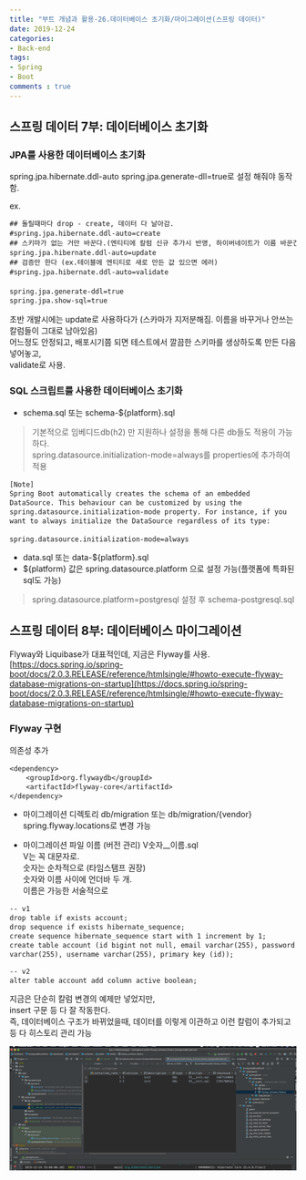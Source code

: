 ```yaml
---
title: "부트 개념과 활용-26.데이터베이스 초기화/마이그레이션(스프링 데이터)"
date: 2019-12-24
categories:
- Back-end
tags:
- Spring 
- Boot
comments : true
---
```



## 스프링 데이터 7부: 데이터베이스 초기화

### JPA를 사용한 데이터베이스 초기화
spring.jpa.hibernate.ddl-auto
spring.jpa.generate-dll=true로 설정 해줘야 동작함.

ex.         
~~~xml
## 돌릴때마다 drop - create, 데이터 다 날아감. 
#spring.jpa.hibernate.ddl-auto=create
## 스키마가 없는 거만 바꾼다.(엔티티에 칼럼 신규 추가시 반영, 하이버네이트가 이름 바꾼건 인식 못함. username -> name 모른다, name 만 신규 생성. 기존 username을 지우지는 못한다. 칼럼 지저분해짐)
spring.jpa.hibernate.ddl-auto=update     
## 검증만 한다 (ex.테이블에 엔티티로 새로 만든 값 있으면 에러)
#spring.jpa.hibernate.ddl-auto=validate

spring.jpa.generate-ddl=true
spring.jpa.show-sql=true
~~~

초반 개발시에는 update로 사용하다가 (스카마가 지저분해짐. 이름을 바꾸거나 안쓰는 칼럼들이 그대로 남아있음)          
어느정도 안정되고, 배포시기쯤 되면 테스트에서 깔끔한 스키마를 생상하도록 만든 다음 넣어놓고,       
validate로 사용.


### SQL 스크립트를 사용한 데이터베이스 초기화
- schema.sql 또는 schema-${platform}.sql
> 기본적으로 임베디드db(h2) 만 지원하나 설정을 통해 다른 db들도 적용이 가능하다.    
spring.datasource.initialization-mode=always를 properties에 추가하여 적용
~~~
[Note]
Spring Boot automatically creates the schema of an embedded DataSource. This behaviour can be customized by using the spring.datasource.initialization-mode property. For instance, if you want to always initialize the DataSource regardless of its type:

spring.datasource.initialization-mode=always
~~~


- data.sql 또는 data-${platform}.sql 
- ${platform} 값은 spring.datasource.platform 으로 설정 가능(플랫폼에 특화된 sql도 가능)
>spring.datasource.platform=postgresql
설정 후 schema-postgresql.sql


## 스프링 데이터 8부: 데이터베이스 마이그레이션

Flyway와 Liquibase가 대표적인데, 지금은 Flyway를 사용.         
[https://docs.spring.io/spring-boot/docs/2.0.3.RELEASE/reference/htmlsingle/#howto-execute-flyway-database-migrations-on-startup](https://docs.spring.io/spring-boot/docs/2.0.3.RELEASE/reference/htmlsingle/#howto-execute-flyway-database-migrations-on-startup)

### Flyway 구현
의존성 추가
~~~
<dependency>
    <groupId>org.flywaydb</groupId>
    <artifactId>flyway-core</artifactId>
</dependency>
~~~

- 마이그레이션 디렉토리
db/migration 또는 db/migration/{vendor}       
spring.flyway.locations로 변경 가능     


- 마이그레이션 파일 이름 (버전 관리)
V숫자__이름.sql         
V는 꼭 대문자로.          
숫자는 순차적으로 (타임스탬프 권장)        
숫자와 이름 사이에 언더바 두 개.         
이름은 가능한 서술적으로            


~~~
-- v1
drop table if exists account;
drop sequence if exists hibernate_sequence;
create sequence hibernate_sequence start with 1 increment by 1;
create table account (id bigint not null, email varchar(255), password varchar(255), username varchar(255), primary key (id));
~~~

~~~
-- v2
alter table account add column active boolean;
~~~

지금은 단순히 칼럼 변경의 예제만 넣었지만,          
insert 구문 등 다 잘 작동한다.        
즉, 데이터베이스 구조가 바뀌었을때, 데이터를 이렇게 이관하고 이런 칼럼이 추가되고 등 다 히스토리 관리 가능         

![flyway](https://github.com/jaeuk2274/jaeuk2274.github.io/blob/master/_posts/img/%EC%8A%A4%ED%94%84%EB%A7%81%20%EB%B6%80%ED%8A%B8%20%EA%B0%9C%EB%85%90%EA%B3%BC%20%ED%99%9C%EC%9A%A9/09.flyway.png?raw=true)
